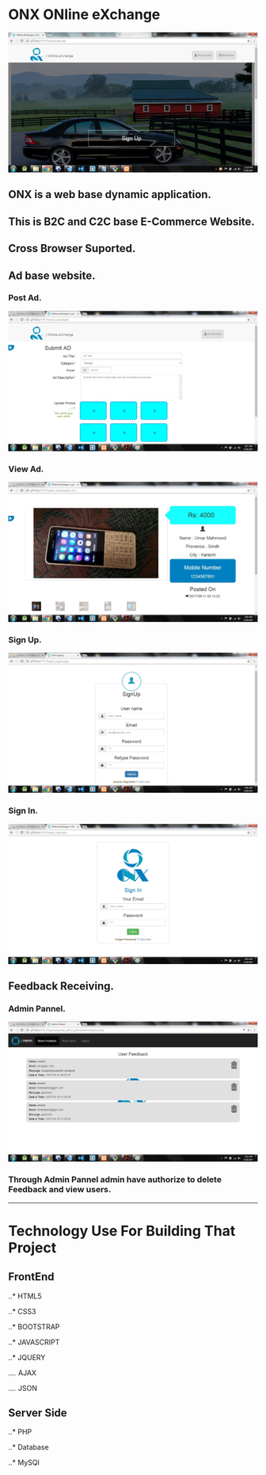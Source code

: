 # ONX ONline eXchange

<img src='images/git-images/index.jpg'>

## ONX is a web base dynamic application.
## This is B2C and C2C base E-Commerce Website.
## Cross Browser Suported.
## Ad base website. 
### Post Ad.
<img src="images/git-images/adPost.jpg">

### View Ad.

<img src="images/git-images/single_ad_view.jpg">

### Sign Up.

<img src="images/git-images/signUp.jpg">

### Sign In.

<img src="images/git-images/signIn.jpg">

## Feedback Receiving.

### Admin Pannel.

<img src="images/git-images/adminPanel.jpg">

### Through Admin Pannel admin have authorize to delete Feedback and view users.

---------------------------------------------

# Technology Use For Building That Project

## FrontEnd

..* HTML5

..* CSS3

..* BOOTSTRAP

..* JAVASCRIPT

..* JQUERY

..*..* AJAX

..*..* JSON

## Server Side

..* PHP

..* Database

..* MySQl



